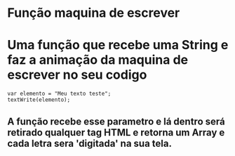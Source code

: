 <h1><b> Função maquina de escrever</b></h1>

# Uma função que recebe uma String e faz a animação da maquina de escrever no seu codigo

````
var elemento = "Meu texto teste";
textWrite(elemento);
````

## A função recebe esse parametro e lá dentro será retirado qualquer tag HTML e retorna um Array e cada letra sera 'digitada' na sua tela.
